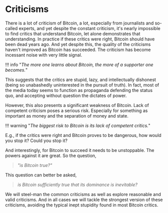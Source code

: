 # Criticisms

There is a lot of criticism of Bitcoin,
 a lot,
 especially from journalists and so-called experts,
 and yet despite the constant criticism, 
 it's nearly impossible 
 to find critics that understand
 Bitcoin, let alone demonstrates
 that understanding.
In practice if these critics were right,
 Bitcoin should have been dead years ago.
And yet despite this, the quality of the criticisms
 haven't improved as Bitcoin has succeeded.
The criticism has become incessant noise with very little signal.

!!! info "*The more one learns about Bitcoin, the more of a supporter one becomes.*"


This suggests
 that the critics are stupid,
 lazy, and intellectually dishonest
 (being so unabashedly uninterested in the pursuit of truth). 
In fact, most of the media today seems to function as
 propaganda defending the status quo, and
 accepting without question the dictates of power.

However,
 this also presents a significant weakness of
 Bitcoin. Lack of competent criticism 
 poses a serious risk. 
Especially for something as important as money
 and the separation of money and state.

!!! warning "*The biggest risk to Bitcoin is its lack of competent crítics.*"

E.g., if the critics were right
 and Bitcoin proves to be dangerous,
 how would you stop it?
 Could you stop it?
 
And interestingly, for Bitcoin to succeed
 it needs to be unstoppable. The powers
 against it are great. So the question, 

> *"is Bitcoin true?"*

This question can better be asked,

> *is Bitcoin 
 sufficiently true that its
 dominance is inevitable?*

We will steel-man the
 common criticisms as well as explore
 reasonable and valid criticisms.
And in all cases we will tackle the strongest
 version of these criticisms,
 avoiding the typical inept stupidity
 found in most Bitcoin critics.



